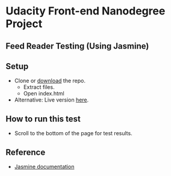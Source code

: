 # Udacity Front-end Nanodegree Project

## Feed Reader Testing (Using Jasmine)

## Setup

* Clone or [download](https://github.com/kingslayer4896/Feed-Reader-Testing/archive/master.zip) the repo.
  * Extract files.
  * Open index.html
* Alternative: Live version [here](https://kingslayer4896.github.io/Feed-Reader-Testing/).

## How to run this test

* Scroll to the bottom of the page for test results.

## Reference

* [Jasmine documentation](https://jasmine.github.io/2.6/introduction)
